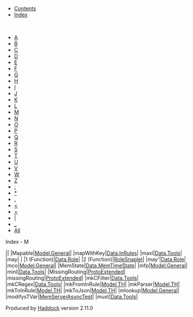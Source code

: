-   [Contents](index.html)
-   [Index](doc-index.html)

 

-   [A](doc-index-A.html)
-   [B](doc-index-B.html)
-   [C](doc-index-C.html)
-   [D](doc-index-D.html)
-   [E](doc-index-E.html)
-   [F](doc-index-F.html)
-   [G](doc-index-G.html)
-   [H](doc-index-H.html)
-   [I](doc-index-I.html)
-   [J](doc-index-J.html)
-   [K](doc-index-K.html)
-   [L](doc-index-L.html)
-   [M](doc-index-M.html)
-   [N](doc-index-N.html)
-   [O](doc-index-O.html)
-   [P](doc-index-P.html)
-   [Q](doc-index-Q.html)
-   [R](doc-index-R.html)
-   [S](doc-index-S.html)
-   [T](doc-index-T.html)
-   [U](doc-index-U.html)
-   [V](doc-index-V.html)
-   [W](doc-index-W.html)
-   [Z](doc-index-Z.html)
-   [:](doc-index-58.html)
-   [\*](doc-index-42.html)
-   [.](doc-index-46.html)
-   [\<](doc-index-60.html)
-   [=](doc-index-61.html)
-   [|](doc-index-124.html)
-   [\_](doc-index-95.html)
-   [All](doc-index-All.html)

Index - M

||
|Mapable|[Model.General](Model-General.html#t:Mapable)|
|mapWithKey|[Data.InRules](Data-InRules.html#v:mapWithKey)|
|maxl|[Data.Tools](Data-Tools.html#v:maxl)|
|may| |
|1 (Function)|[Data.Role](Data-Role.html#v:may)|
|2 (Function)|[RoleSnaplet](RoleSnaplet.html#v:may)|
|may'|[Data.Role](Data-Role.html#v:may-39-)|
|mco|[Model.General](Model-General.html#v:mco)|
|MemState|[Data.MemTimeState](Data-MemTimeState.html#t:MemState)|
|mfp|[Model.General](Model-General.html#v:mfp)|
|minl|[Data.Tools](Data-Tools.html#v:minl)|
|MissingRouting|[ProtoExtended](ProtoExtended.html#v:MissingRouting)|
|missingRouting|[ProtoExtended](ProtoExtended.html#v:missingRouting)|
|mkCFilter|[Data.Tools](Data-Tools.html#v:mkCFilter)|
|mkCRegex|[Data.Tools](Data-Tools.html#v:mkCRegex)|
|mkFromInRule|[Model.TH](Model-TH.html#v:mkFromInRule)|
|mkParser|[Model.TH](Model-TH.html#v:mkParser)|
|mkToInRule|[Model.TH](Model-TH.html#v:mkToInRule)|
|mkToJson|[Model.TH](Model-TH.html#v:mkToJson)|
|mlookup|[Model.General](Model-General.html#v:mlookup)|
|modifysTVar|[MemServerAsyncTest](MemServerAsyncTest.html#v:modifysTVar)|
|must|[Data.Tools](Data-Tools.html#v:must)|

Produced by [Haddock](http://www.haskell.org/haddock/) version 2.11.0

